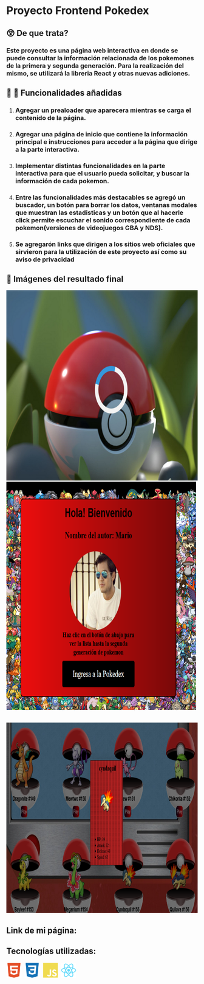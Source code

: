 # Proyecto Frontend Pokedex

## :astonished: De que trata?

### Este proyecto es una página web interactiva en donde se puede consultar la información relacionada de los pokemones de la primera y segunda generación. Para la realización del mismo, se utilizará la libreria React y otras nuevas adiciones.

## :wrench: :hammer: Funcionalidades añadidas

1. ### Agregar un prealoader que aparecera mientras se carga el contenido de la página.

2. ### Agregar una página de inicio que contiene la información principal e instrucciones para acceder a la página que dirige a la parte interactiva.

3. ### Implementar distintas funcionalidades en la parte interactiva para que el usuario pueda solicitar, y buscar la información de cada pokemon.

4. ### Entre las funcionalidades más destacables se agregó un buscador, un botón para borrar los datos, ventanas modales que muestran las estadisticas y un botón que al hacerle click permite escuchar el sonido correspondiente de cada pokemon(versiones de videojuegos GBA y NDS).

5. ### Se agregarón links que dirigen a los sitios web oficiales que sirvieron para la utilización de este proyecto así como su aviso de privacidad

## :stars: Imágenes del resultado final

<img src="src/images/preloader.png"  border="0" width="600" height="500"  />

<img src="src/images/home.png"  border="0" width="500" height="600"  />

## <img src="src/images/data.png"  border="0" width="600" height="500"  />

## Link de mi página:

###

## Tecnologías utilizadas:

<img src="https://github.com/devicons/devicon/blob/master/icons/html5/html5-plain.svg" title="HTML5" alt="HTML" width="40" height="40"/>&nbsp;
<img src="https://github.com/devicons/devicon/blob/master/icons/css3/css3-plain.svg" title="CSS3" alt="CSS3" width="40" height="40"/>&nbsp;
<img src="https://github.com/devicons/devicon/blob/master/icons/javascript/javascript-plain.svg" title="JAVASCRIPT" alt="JAVASCRIPT" width="40" height="40"/>&nbsp;
<img src="https://github.com/devicons/devicon/blob/master/icons/react/react-original.svg" title="React" alt="React" width="40" height="40"/>&nbsp;
